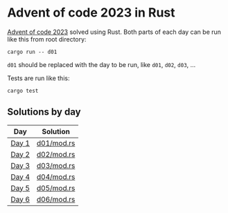 # Advent of code 2023 in Rust

[Advent of code 2023](https://adventofcode.com/2023) solved using Rust.
Both parts of each day can be run like this from root directory:

```shell
cargo run -- d01
```

`d01` should be replaced with the day to be run, like `d01`, `d02`, `d03`, ...

Tests are run like this:

```shell
cargo test
```

## Solutions by day

| Day                                          | Solution                                                                            |
|----------------------------------------------|-------------------------------------------------------------------------------------|
| [Day 1](https://adventofcode.com/2023/day/1) | [d01/mod.rs](https://github.com/DaDom/advent_of_code_2023/blob/main/src/d01/mod.rs) |
| [Day 2](https://adventofcode.com/2023/day/2) | [d02/mod.rs](https://github.com/DaDom/advent_of_code_2023/blob/main/src/d02/mod.rs) |
| [Day 3](https://adventofcode.com/2023/day/3) | [d03/mod.rs](https://github.com/DaDom/advent_of_code_2023/blob/main/src/d03/mod.rs) |
| [Day 4](https://adventofcode.com/2023/day/4) | [d04/mod.rs](https://github.com/DaDom/advent_of_code_2023/blob/main/src/d04/mod.rs) |
| [Day 5](https://adventofcode.com/2023/day/5) | [d05/mod.rs](https://github.com/DaDom/advent_of_code_2023/blob/main/src/d05/mod.rs) |
| [Day 6](https://adventofcode.com/2023/day/6) | [d06/mod.rs](https://github.com/DaDom/advent_of_code_2023/blob/main/src/d06/mod.rs) |